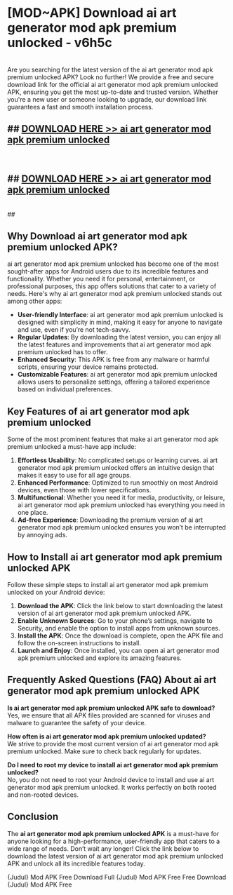 # [MOD~APK] Download ai art generator mod apk premium unlocked - v6h5c <br>
<br>
Are you searching for the latest version of the ai art generator mod apk premium unlocked APK? Look no further! We provide a free and secure download link for the official ai art generator mod apk premium unlocked APK, ensuring you get the most up-to-date and trusted version. Whether you're a new user or someone looking to upgrade, our download link guarantees a fast and smooth installation process.


## ##  [DOWNLOAD HERE >> ai art generator mod apk premium unlocked](https://freeplayer.one?title=ai_art_generator_mod_apk_premium_unlocked&ref=OK1)
  <br>

##  ## [DOWNLOAD HERE >> ai art generator mod apk premium unlocked](https://freeplayer.one?title=ai_art_generator_mod_apk_premium_unlocked&ref=OK1)
  <br>
  ##



## Why Download ai art generator mod apk premium unlocked APK?

ai art generator mod apk premium unlocked has become one of the most sought-after apps for Android users due to its incredible features and functionality. Whether you need it for personal, entertainment, or professional purposes, this app offers solutions that cater to a variety of needs. Here's why ai art generator mod apk premium unlocked stands out among other apps:

- **User-friendly Interface**: ai art generator mod apk premium unlocked is designed with simplicity in mind, making it easy for anyone to navigate and use, even if you’re not tech-savvy.
- **Regular Updates**: By downloading the latest version, you can enjoy all the latest features and improvements that ai art generator mod apk premium unlocked has to offer.
- **Enhanced Security**: This APK is free from any malware or harmful scripts, ensuring your device remains protected.
- **Customizable Features**: ai art generator mod apk premium unlocked allows users to personalize settings, offering a tailored experience based on individual preferences.

## Key Features of ai art generator mod apk premium unlocked

Some of the most prominent features that make ai art generator mod apk premium unlocked a must-have app include:

1. **Effortless Usability**: No complicated setups or learning curves. ai art generator mod apk premium unlocked offers an intuitive design that makes it easy to use for all age groups.
2. **Enhanced Performance**: Optimized to run smoothly on most Android devices, even those with lower specifications.
3. **Multifunctional**: Whether you need it for media, productivity, or leisure, ai art generator mod apk premium unlocked has everything you need in one place.
4. **Ad-free Experience**: Downloading the premium version of ai art generator mod apk premium unlocked ensures you won’t be interrupted by annoying ads.

## How to Install ai art generator mod apk premium unlocked APK

Follow these simple steps to install ai art generator mod apk premium unlocked on your Android device:

1. **Download the APK**: Click the link below to start downloading the latest version of ai art generator mod apk premium unlocked APK.
2. **Enable Unknown Sources**: Go to your phone’s settings, navigate to Security, and enable the option to install apps from unknown sources.
3. **Install the APK**: Once the download is complete, open the APK file and follow the on-screen instructions to install.
4. **Launch and Enjoy**: Once installed, you can open ai art generator mod apk premium unlocked and explore its amazing features.

## Frequently Asked Questions (FAQ) About ai art generator mod apk premium unlocked APK

**Is ai art generator mod apk premium unlocked APK safe to download?**  
Yes, we ensure that all APK files provided are scanned for viruses and malware to guarantee the safety of your device.

**How often is ai art generator mod apk premium unlocked updated?**  
We strive to provide the most current version of ai art generator mod apk premium unlocked. Make sure to check back regularly for updates.

**Do I need to root my device to install ai art generator mod apk premium unlocked?**  
No, you do not need to root your Android device to install and use ai art generator mod apk premium unlocked. It works perfectly on both rooted and non-rooted devices.

## Conclusion

The **ai art generator mod apk premium unlocked APK** is a must-have for anyone looking for a high-performance, user-friendly app that caters to a wide range of needs. Don’t wait any longer! Click the link below to download the latest version of ai art generator mod apk premium unlocked APK and unlock all its incredible features today.

{Judul} Mod APK Free
Download Full {Judul} Mod APK Free
Free Download {Judul} Mod APK Free

